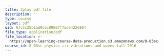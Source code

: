 ```yaml
---
title: 3play pdf file
description: ''
type: course
layout: pdf
uid: 07c5c25b1ad9cec89067f7ace4226804
file_type: application/pdf
file_location: >-
  https://open-learning-course-data-production.s3.amazonaws.com/8-03sc-physics-iii-vibrations-and-waves-fall-2016/07c5c25b1ad9cec89067f7ace4226804_T2n6fVybLcU.pdf
course_id: 8-03sc-physics-iii-vibrations-and-waves-fall-2016
---
```

